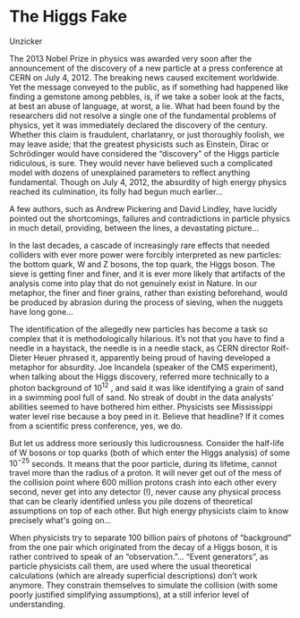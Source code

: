 # The Higgs Fake

Unzicker

The 2013 Nobel Prize in physics was awarded very soon after the
announcement of the discovery of a new particle at a press conference
at CERN on July 4, 2012. The breaking news caused excitement
worldwide. Yet the message conveyed to the public, as if something had
happened like finding a gemstone among pebbles, is, if we take a sober
look at the facts, at best an abuse of language, at worst, a lie.
What had been found by the researchers did not resolve a single one of
the fundamental problems of physics, yet it was immediately declared
the discovery of the century. Whether this claim is fraudulent,
charlatanry, or just thoroughly foolish, we may leave aside; that the
greatest physicists such as Einstein, Dirac or Schrödinger would have
considered the “discovery” of the Higgs particle ridiculous, is
sure. They would never have believed such a complicated model with
dozens of unexplained parameters to reflect anything fundamental.
Though on July 4, 2012, the absurdity of high energy physics reached
its culmination, its folly had begun much earlier...

A few authors, such as Andrew Pickering and David Lindley, have
lucidly pointed out the shortcomings, failures and contradictions in
particle physics in much detail, providing, between the lines, a
devastating picture...

In the last decades, a cascade of increasingly rare effects that
needed colliders with ever more power were forcibly interpreted as new
particles: the bottom quark, W and Z bosons, the top quark, the Higgs
boson. The sieve is getting finer and finer, and it is ever more
likely that artifacts of the analysis come into play that do not
genuinely exist in Nature. In our metaphor, the finer and finer
grains, rather than existing beforehand, would be produced by abrasion
during the process of sieving, when the nuggets have long gone...

The identification of the allegedly new particles has become a task so
complex that it is methodologically hilarious. It’s not that you have
to find a needle in a haystack, the needle is in a needle stack, as
CERN director Rolf-Dieter Heuer phrased it, apparently being proud of
having developed a metaphor for absurdity. Joe Incandela (speaker of
the CMS experiment), when talking about the Higgs discovery, referred
more technically to a photon background of $10^{12}$ , and said it was
like identifying a grain of sand in a swimming pool full of sand.  No
streak of doubt in the data analysts' abilities seemed to have
bothered him either. Physicists see Mississippi water level rise
because a boy peed in it. Believe that headline? If it comes from a
scientific press conference, yes, we do.

But let us address more seriously this ludicrousness. Consider the
half-life of W bosons or top quarks (both of which enter the Higgs
analysis) of some $10^{-25}$ seconds. It means that the poor particle,
during its lifetime, cannot travel more than the radius of a
proton. It will never get out of the mess of the collision point where
600 million protons crash into each other every second, never get into
any detector (!), never cause any physical process that can be clearly
identified unless you pile dozens of theoretical assumptions on top of
each other. But high energy physicists claim to know precisely what's
going on...


When physicists try to separate 100 billion pairs of photons of
“background” from the one pair which originated from the decay of a
Higgs boson, it is rather contrived to speak of an “observation.”...
“Event generators”, as particle physicists call them, are used where
the usual theoretical calculations (which are already superficial
descriptions) don’t work anymore. They constrain themselves to
simulate the collision (with some poorly justified simplifying
assumptions), at a still inferior level of understanding.